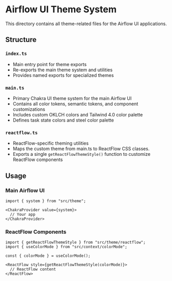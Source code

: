 # Airflow UI Theme System

This directory contains all theme-related files for the Airflow UI applications.

## Structure

### `index.ts`
- Main entry point for theme exports
- Re-exports the main theme system and utilities
- Provides named exports for specialized themes

### `main.ts`
- Primary Chakra UI theme system for the main Airflow UI
- Contains all color tokens, semantic tokens, and component customizations
- Includes custom OKLCH colors and Tailwind 4.0 color palette
- Defines task state colors and steel color palette

### `reactflow.ts`
- ReactFlow-specific theming utilities
- Maps the custom theme from main.ts to ReactFlow CSS classes.
- Exports a single `getReactFlowThemeStyle()` function to customize ReactFlow components



## Usage

### Main Airflow UI
```tsx
import { system } from "src/theme";

<ChakraProvider value={system}>
  // Your app
</ChakraProvider>
```

### ReactFlow Components
```tsx
import { getReactFlowThemeStyle } from "src/theme/reactflow";
import { useColorMode } from "src/context/colorMode";

const { colorMode } = useColorMode();

<ReactFlow style={getReactFlowThemeStyle(colorMode)}>
  // ReactFlow content
</ReactFlow>
```
